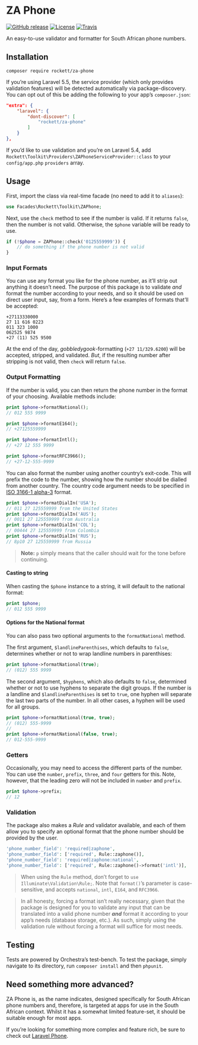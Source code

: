 # ZA Phone

[![GitHub release](https://img.shields.io/github/release/mikerockett/za-phone.svg?style=flat-square)](https://github.com/mikerockett/za-phone/releases)
[![License](https://img.shields.io/github/license/mikerockett/za-phone.svg?style=flat-square)](https://github.com/mikerockett/za-phone/blob/master/LICENSE.md)
[![Travis](https://img.shields.io/travis/mikerockett/za-phone.svg?style=flat-square)](https://travis-ci.org/mikerockett/za-phone)

An easy-to-use validator and formatter for South African phone numbers.

## Installation

```
composer require rockett/za-phone
```

If you’re using Laravel 5.5, the service provider (which only provides validation features) will be detected automatically via package-discovery. You can opt out of this be adding the following to your app’s `composer.json`:

```json
"extra": {
    "laravel": {
        "dont-discover": [
            "rockett/za-phone"
        ]
    }
},
```


If you’d like to use validation and you’re on Laravel 5.4, add `Rockett\Toolkit\Providers\ZAPhoneServiceProvider::class` to your `config/app.php` `providers` array.

## Usage

First, import the class via real-time facade (no need to add it to `aliases`):

```php
use Facades\Rockett\Toolkit\ZAPhone;
```

Next, use the `check` method to see if the number is valid. If it returns `false`, then the number is not valid. Otherwise, the `$phone` variable will be ready to use.

```php
if (!$phone = ZAPhone::check('0125559999')) {
    // do something if the phone number is not valid
}
```

### Input Formats

You can use any format you like for the phone number, as it’ll strip out anything it doesn’t need. The purpose of this package is to validate *and* format the number according to your needs, and so it should be used on direct user input, say, from a form. Here’s a few examples of formats that’ll be accepted:

```
+27113330000
27 11 616 0223
011 323 1000
062525 9874
+27 (11) 525 9500
```

At the end of the day, *gobbledygook*-formatting (`+27 11/329.6200`) will be accepted, stripped, and validated. *But*, if the resulting number after stripping is not valid, then `check` will return `false`.

### Output Formatting

If the number is valid, you can then return the phone number in the format of your choosing. Available methods include:

```php
print $phone->formatNational();
// 012 555 9999

print $phone->formatE164();
// +27125559999

print $phone->formatIntl();
// +27 12 555 9999

print $phone->formatRFC3966();
// +27-12-555-9999
```

You can also format the number using another country’s exit-code. This will prefix the code to the number, showing how the number should be dialled from another country. The country code argument needs to be specified in [ISO 3166-1 alpha-3](https://en.wikipedia.org/wiki/ISO_3166-1_alpha-3) format.

```php
print $phone->formatDialIn('USA');
// 011 27 125559999 from the United States
print $phone->formatDialIn('AUS');
// 0011 27 125559999 from Australia
print $phone->formatDialIn('COL');
// 00444 27 125559999 from Colombia
print $phone->formatDialIn('RUS');
// 8p10 27 125559999 from Russia
```

> **Note:** `p` simply means that the caller should wait for the tone before continuing.

#### Casting to string

When casting the `$phone` instance to a string, it will default to the national format:

```php
print $phone;
// 012 555 9999
```

#### Options for the National format

You can also pass two optional arguments to the `formatNational` method.

The first argument, `$landlineParenthises`, which defaults to `false`, determines whether or not to wrap landline numbers in parenthises:

```php
print $phone->formatNational(true);
// (012) 555 9999
```

The second argument, `$hyphens`, which also defaults to `false`, determined whether or not to use hyphens to separate the digit groups. If the number is a landline and `$landlineParenthises` is set to `true`, one hyphen will separate the last two parts of the number. In all other cases, a hyphen will be used for all groups.

```php
print $phone->formatNational(true, true);
// (012) 555-9999
//
print $phone->formatNational(false, true);
// 012-555-9999
```

### Getters

Occasionally, you may need to access the different parts of the number. You can use the `number`, `prefix`, `three`, and `four` getters for this. Note, however, that the leading zero will not be included in `number` and `prefix`.

```php
print $phone->prefix;
// 12
```

### Validation

The package also makes a *Rule* and validator available, and each of them allow you to specify an optional format that the phone number should be provided by the user.

```php
'phone_number_field': 'required|zaphone',
'phone_number_field': ['required', Rule::zaphone()],
'phone_number_field': 'required|zaphone:national',
'phone_number_field': ['required', Rule::zaphone()->format('intl')],
```

> When using the `Rule` method, don’t forget to `use Illuminate\Validation\Rule;`. Note that `format()`’s parameter is case-sensitive, and accepts `national`, `intl`, `E164`, and `RFC3966`.

> In all honesty, forcing a format isn’t really necessary, given that the package is designed for you to validate any input that can be translated into a valid phone number ***and*** format it according to your app’s needs (database storage, etc.). As such, simply using the validation rule without forcing a format will suffice for most needs.

## Testing

Tests are powered by Orchestra’s test-bench. To test the package, simply navigate to its directory, run `composer install` and then `phpunit`.

## Need something more advanced?

ZA Phone is, as the name indicates, designed specifically for South African phone numbers and, therefore, is targeted at apps for use in the South African context. Whilst it has a somewhat limited feature-set, it should be suitable enough for most apps.

If you’re looking for something more complex and feature rich, be sure to check out [Laravel Phone](https://github.com/Propaganistas/Laravel-Phone).
